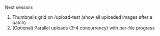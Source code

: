 Next session:

1. Thumbnails grid on /upload-test (show all uploaded images after a batch)
2. (Optional) Parallel uploads (3–4 concurrency) with per-file progress
